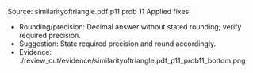 Source: similarityoftriangle.pdf p11 prob 11
Applied fixes:
- Rounding/precision: Decimal answer without stated rounding; verify required precision.
- Suggestion: State required precision and round accordingly.
- Evidence: ./review_out/evidence/similarityoftriangle.pdf_p11_prob11_bottom.png